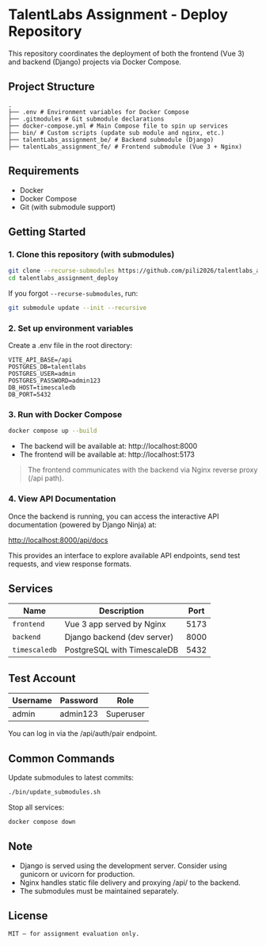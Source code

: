 # TalentLabs Assignment - Deploy Repository

This repository coordinates the deployment of both the frontend (Vue 3) and backend (Django) projects via Docker Compose.

## Project Structure
```text
.
├── .env # Environment variables for Docker Compose
├── .gitmodules # Git submodule declarations
├── docker-compose.yml # Main Compose file to spin up services
├── bin/ # Custom scripts (update sub module and nginx, etc.)
├── talentLabs_assignment_be/ # Backend submodule (Django)
├── talentLabs_assignment_fe/ # Frontend submodule (Vue 3 + Nginx)
```

## Requirements

- Docker
- Docker Compose
- Git (with submodule support)


## Getting Started

### 1. Clone this repository (with submodules)

```bash
git clone --recurse-submodules https://github.com/pili2026/talentlabs_assignment_deploy.git
cd talentlabs_assignment_deploy
```
If you forgot `--recurse-submodules`, run:
```bash
git submodule update --init --recursive
```

### 2. Set up environment variables
Create a .env file in the root directory:
```env
VITE_API_BASE=/api
POSTGRES_DB=talentlabs
POSTGRES_USER=admin
POSTGRES_PASSWORD=admin123
DB_HOST=timescaledb
DB_PORT=5432
```

### 3. Run with Docker Compose
```bash
docker compose up --build
```

* The backend will be available at: http://localhost:8000
* The frontend will be available at: http://localhost:5173

> The frontend communicates with the backend via Nginx reverse proxy (/api path).

### 4. View API Documentation

Once the backend is running, you can access the interactive API documentation (powered by Django Ninja) at:

[http://localhost:8000/api/docs](http://localhost:8000/api/docs)

This provides an interface to explore available API endpoints, send test requests, and view response formats.


## Services
| Name          | Description                 | Port |
| ------------- | --------------------------- | ---- |
| `frontend`    | Vue 3 app served by Nginx   | 5173 |
| `backend`     | Django backend (dev server) | 8000 |
| `timescaledb` | PostgreSQL with TimescaleDB | 5432 |


## Test Account
| Username | Password | Role      |
| -------- | -------- | --------- |
| admin    | admin123 | Superuser |

You can log in via the /api/auth/pair endpoint.

## Common Commands
Update submodules to latest commits:
```bash
./bin/update_submodules.sh
```

Stop all services:
```bash
docker compose down
```

## Note
* Django is served using the development server. Consider using gunicorn or uvicorn for production.
* Nginx handles static file delivery and proxying /api/ to the backend.
* The submodules must be maintained separately.

## License
```
MIT – for assignment evaluation only.
```